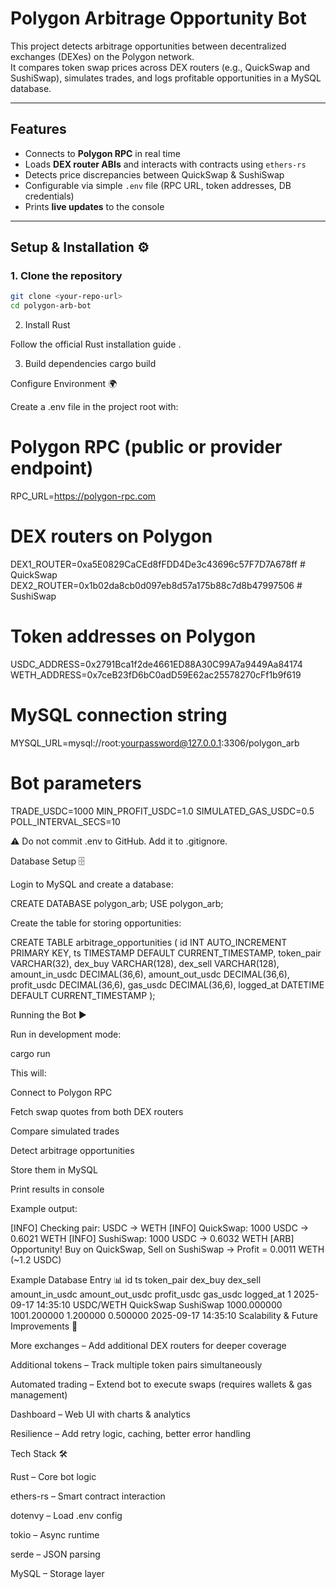 # Polygon Arbitrage Opportunity Bot 

This project detects arbitrage opportunities between decentralized exchanges (DEXes) on the Polygon network.  
It compares token swap prices across DEX routers (e.g., QuickSwap and SushiSwap), simulates trades, and logs profitable opportunities in a MySQL database.

---

## Features 

- Connects to **Polygon RPC** in real time  
- Loads **DEX router ABIs** and interacts with contracts using `ethers-rs`  
- Detects price discrepancies between QuickSwap & SushiSwap    
- Configurable via simple `.env` file (RPC URL, token addresses, DB credentials)  
- Prints **live updates** to the console  

---

## Setup & Installation ⚙

### 1. Clone the repository

```bash
git clone <your-repo-url>
cd polygon-arb-bot
```
2. Install Rust

Follow the official Rust installation guide
.

3. Build dependencies
cargo build

Configure Environment 🌍

Create a .env file in the project root with:

# Polygon RPC (public or provider endpoint)
RPC_URL=https://polygon-rpc.com

# DEX routers on Polygon
DEX1_ROUTER=0xa5E0829CaCEd8fFDD4De3c43696c57F7D7A678ff   # QuickSwap
DEX2_ROUTER=0x1b02da8cb0d097eb8d57a175b88c7d8b47997506   # SushiSwap

# Token addresses on Polygon
USDC_ADDRESS=0x2791Bca1f2de4661ED88A30C99A7a9449Aa84174
WETH_ADDRESS=0x7ceB23fD6bC0adD59E62ac25578270cFf1b9f619

# MySQL connection string
MYSQL_URL=mysql://root:yourpassword@127.0.0.1:3306/polygon_arb

# Bot parameters
TRADE_USDC=1000
MIN_PROFIT_USDC=1.0
SIMULATED_GAS_USDC=0.5
POLL_INTERVAL_SECS=10


⚠️ Do not commit .env to GitHub. Add it to .gitignore.

Database Setup 🗄️

Login to MySQL and create a database:

CREATE DATABASE polygon_arb;
USE polygon_arb;


Create the table for storing opportunities:

CREATE TABLE arbitrage_opportunities (
    id INT AUTO_INCREMENT PRIMARY KEY,
    ts TIMESTAMP DEFAULT CURRENT_TIMESTAMP,
    token_pair VARCHAR(32),
    dex_buy VARCHAR(128),
    dex_sell VARCHAR(128),
    amount_in_usdc DECIMAL(36,6),
    amount_out_usdc DECIMAL(36,6),
    profit_usdc DECIMAL(36,6),
    gas_usdc DECIMAL(36,6),
    logged_at DATETIME DEFAULT CURRENT_TIMESTAMP
);

Running the Bot ▶️

Run in development mode:

cargo run


This will:

Connect to Polygon RPC

Fetch swap quotes from both DEX routers

Compare simulated trades

Detect arbitrage opportunities

Store them in MySQL

Print results in console

Example output:

[INFO] Checking pair: USDC → WETH
[INFO] QuickSwap: 1000 USDC → 0.6021 WETH
[INFO] SushiSwap: 1000 USDC → 0.6032 WETH
[ARB] Opportunity! Buy on QuickSwap, Sell on SushiSwap → Profit = 0.0011 WETH (~1.2 USDC)

Example Database Entry 📊
id	ts	token_pair	dex_buy	dex_sell	amount_in_usdc	amount_out_usdc	profit_usdc	gas_usdc	logged_at
1	2025-09-17 14:35:10	USDC/WETH	QuickSwap	SushiSwap	1000.000000	1001.200000	1.200000	0.500000	2025-09-17 14:35:10
Scalability & Future Improvements 🚀

More exchanges – Add additional DEX routers for deeper coverage

Additional tokens – Track multiple token pairs simultaneously

Automated trading – Extend bot to execute swaps (requires wallets & gas management)

Dashboard – Web UI with charts & analytics

Resilience – Add retry logic, caching, better error handling

Tech Stack 🛠️

Rust – Core bot logic

ethers-rs – Smart contract interaction

dotenvy – Load .env config

tokio – Async runtime

serde – JSON parsing

MySQL – Storage layer
